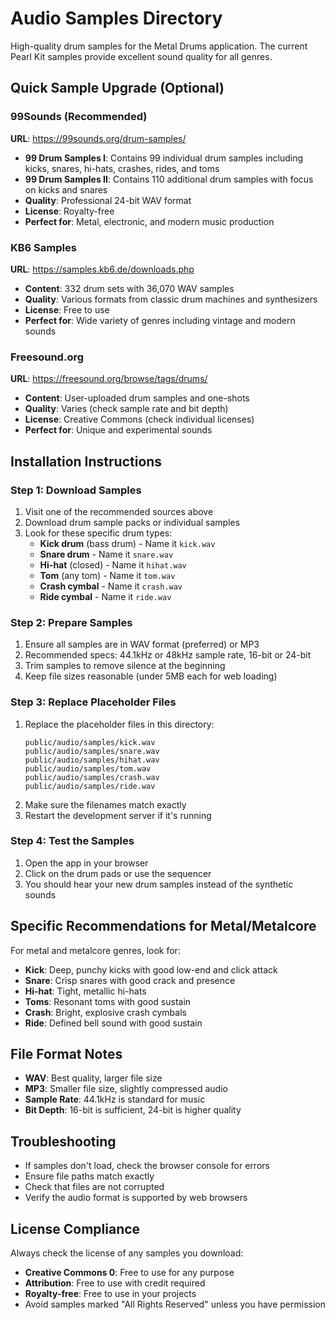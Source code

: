 # Audio Samples Directory

High-quality drum samples for the Metal Drums application. The current Pearl Kit samples provide excellent sound quality for all genres.

## Quick Sample Upgrade (Optional)

### 99Sounds (Recommended)
**URL**: https://99sounds.org/drum-samples/
- **99 Drum Samples I**: Contains 99 individual drum samples including kicks, snares, hi-hats, crashes, rides, and toms
- **99 Drum Samples II**: Contains 110 additional drum samples with focus on kicks and snares
- **Quality**: Professional 24-bit WAV format
- **License**: Royalty-free
- **Perfect for**: Metal, electronic, and modern music production

### KB6 Samples
**URL**: https://samples.kb6.de/downloads.php
- **Content**: 332 drum sets with 36,070 WAV samples
- **Quality**: Various formats from classic drum machines and synthesizers
- **License**: Free to use
- **Perfect for**: Wide variety of genres including vintage and modern sounds

### Freesound.org
**URL**: https://freesound.org/browse/tags/drums/
- **Content**: User-uploaded drum samples and one-shots
- **Quality**: Varies (check sample rate and bit depth)
- **License**: Creative Commons (check individual licenses)
- **Perfect for**: Unique and experimental sounds

## Installation Instructions

### Step 1: Download Samples
1. Visit one of the recommended sources above
2. Download drum sample packs or individual samples
3. Look for these specific drum types:
   - **Kick drum** (bass drum) - Name it `kick.wav`
   - **Snare drum** - Name it `snare.wav`
   - **Hi-hat** (closed) - Name it `hihat.wav`
   - **Tom** (any tom) - Name it `tom.wav`
   - **Crash cymbal** - Name it `crash.wav`
   - **Ride cymbal** - Name it `ride.wav`

### Step 2: Prepare Samples
1. Ensure all samples are in WAV format (preferred) or MP3
2. Recommended specs: 44.1kHz or 48kHz sample rate, 16-bit or 24-bit
3. Trim samples to remove silence at the beginning
4. Keep file sizes reasonable (under 5MB each for web loading)

### Step 3: Replace Placeholder Files
1. Replace the placeholder files in this directory:
   ```
   public/audio/samples/kick.wav
   public/audio/samples/snare.wav
   public/audio/samples/hihat.wav
   public/audio/samples/tom.wav
   public/audio/samples/crash.wav
   public/audio/samples/ride.wav
   ```
2. Make sure the filenames match exactly
3. Restart the development server if it's running

### Step 4: Test the Samples
1. Open the app in your browser
2. Click on the drum pads or use the sequencer
3. You should hear your new drum samples instead of the synthetic sounds

## Specific Recommendations for Metal/Metalcore

For metal and metalcore genres, look for:
- **Kick**: Deep, punchy kicks with good low-end and click attack
- **Snare**: Crisp snares with good crack and presence
- **Hi-hat**: Tight, metallic hi-hats
- **Toms**: Resonant toms with good sustain
- **Crash**: Bright, explosive crash cymbals
- **Ride**: Defined bell sound with good sustain

## File Format Notes
- **WAV**: Best quality, larger file size
- **MP3**: Smaller file size, slightly compressed audio
- **Sample Rate**: 44.1kHz is standard for music
- **Bit Depth**: 16-bit is sufficient, 24-bit is higher quality

## Troubleshooting
- If samples don't load, check the browser console for errors
- Ensure file paths match exactly
- Check that files are not corrupted
- Verify the audio format is supported by web browsers

## License Compliance
Always check the license of any samples you download:
- **Creative Commons 0**: Free to use for any purpose
- **Attribution**: Free to use with credit required
- **Royalty-free**: Free to use in your projects
- Avoid samples marked "All Rights Reserved" unless you have permission
